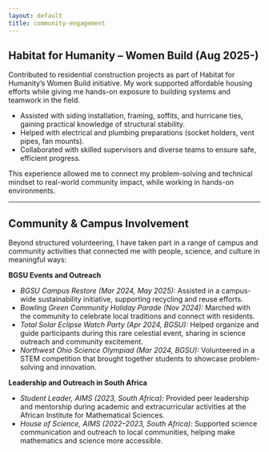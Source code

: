 ```yaml
---
layout: default
title: community-engagement
---
```


## Habitat for Humanity – Women Build (Aug 2025-)

Contributed to residential construction projects as part of Habitat for Humanity’s Women Build initiative. My work supported affordable housing efforts while giving me hands-on exposure to building systems and teamwork in the field.  

- Assisted with siding installation, framing, soffits, and hurricane ties, gaining practical knowledge of structural stability.  
- Helped with electrical and plumbing preparations (socket holders, vent pipes, fan mounts).  
- Collaborated with skilled supervisors and diverse teams to ensure safe, efficient progress.  

This experience allowed me to connect my problem-solving and technical mindset to real-world community impact, while working in hands-on environments.  

---

## Community & Campus Involvement  

Beyond structured volunteering, I have taken part in a range of campus and community activities that connected me with people, science, and culture in meaningful ways:  

**BGSU Events and Outreach** 
- *BGSU Campus Restore (Mar 2024, May 2025):* Assisted in a campus-wide sustainability initiative, supporting recycling and reuse efforts.
- *Bowling Green Community Holiday Parade (Nov 2024):* Marched with the community to celebrate local traditions and connect with residents.
- *Total Solar Eclipse Watch Party (Apr 2024, BGSU):* Helped organize and guide participants during this rare celestial event, sharing in science outreach and community excitement.
- *Northwest Ohio Science Olympiad (Mar 2024, BGSU):* Volunteered in a STEM competition that brought together students to showcase problem-solving and innovation.

**Leadership and Outreach in South Africa**
- *Student Leader, AIMS (2023, South Africa):* Provided peer leadership and mentorship during academic and extracurricular activities at the African Institute for Mathematical Sciences.  
- *House of Science, AIMS (2022–2023, South Africa):* Supported science communication and outreach to local communities, helping make mathematics and science more accessible.  
 

